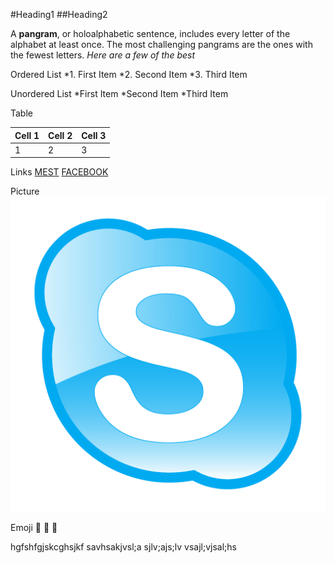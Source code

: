 #Heading1
##Heading2

A **pangram**, or holoalphabetic sentence, includes every letter of the alphabet at least once. The most challenging pangrams are the ones with the fewest letters. *Here are a few of the best*

Ordered List
*1. First Item
*2. Second Item
*3. Third Item

Unordered List
*First Item
*Second Item
*Third Item

Table

Cell 1 | Cell 2 | Cell 3
-------|--------|-------
  1    |   2    |   3

Links
[MEST](http://www.meltwater.org)
[FACEBOOK](http://www.facebook.com)

Picture
![skype logo](skype.png)

Emoji
:rocket: :metal: :tada:









hgfshfgjskcghsjkf
savhsakjvsl;a
sjlv;ajs;lv
vsajl;vjsal;hs